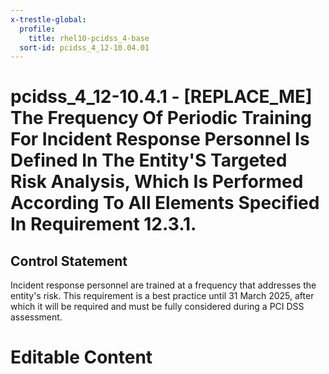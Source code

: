 ```yaml
---
x-trestle-global:
  profile:
    title: rhel10-pcidss_4-base
  sort-id: pcidss_4_12-10.04.01
---
```


# pcidss_4_12-10.4.1 - \[REPLACE_ME\] The Frequency Of Periodic Training For Incident Response Personnel Is Defined In The Entity'S Targeted Risk Analysis, Which Is Performed According To All Elements Specified In Requirement 12.3.1.

## Control Statement

Incident response personnel are trained at a frequency that addresses the entity's risk.
This requirement is a best practice until 31 March 2025, after which it will be required
and must be fully considered during a PCI DSS assessment.

# Editable Content

<!-- Make additions and edits below -->
<!-- The above represents the contents of the control as received by the profile, prior to additions. -->
<!-- If the profile makes additions to the control, they will appear below. -->
<!-- The above markdown may not be edited but you may edit the content below, and/or introduce new additions to be made by the profile. -->
<!-- If there is a yaml header at the top, parameter values may be edited. Use --set-parameters to incorporate the changes during assembly. -->
<!-- The content here will then replace what is in the profile for this control, after running profile-assemble. -->
<!-- The current profile has no added parts for this control, but you may add new ones here. -->
<!-- Each addition must have a heading either of the form ## Control my_addition_name -->
<!-- or ## Part a. (where the a. refers to one of the control statement labels.) -->
<!-- "## Control" parts are new parts added after the statement part. -->
<!-- "## Part" parts are new parts added into the top-level statement part with that label. -->
<!-- Subparts may be added with nested hash levels of the form ### My Subpart Name -->
<!-- underneath the parent ## Control or ## Part being added -->
<!-- See https://oscal-compass.github.io/compliance-trestle/tutorials/ssp_profile_catalog_authoring/ssp_profile_catalog_authoring for guidance. -->

